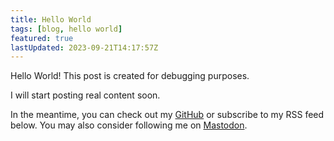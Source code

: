 ```yaml
---
title: Hello World
tags: [blog, hello world]
featured: true
lastUpdated: 2023-09-21T14:17:57Z
---
```


Hello World! This post is created for debugging purposes.

I will start posting real content soon.

In the meantime, you can check out my [GitHub](https://github.com/jak2k) or subscribe to my RSS feed below. You may also consider following me on [Mastodon](https://mastodontech.de/@jak2k).
